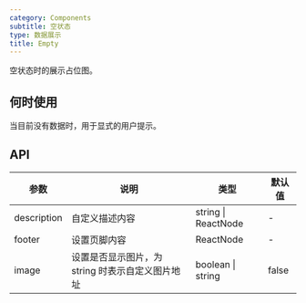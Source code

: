 ```yaml
---
category: Components
subtitle: 空状态
type: 数据展示
title: Empty
---
```


空状态时的展示占位图。

## 何时使用

当目前没有数据时，用于显式的用户提示。

## API

| 参数 | 说明 | 类型 | 默认值 |
| --- | --- | --- | --- |
| description | 自定义描述内容 | string \| ReactNode | - |
| footer | 设置页脚内容 | ReactNode | - |
| image | 设置是否显示图片，为 string 时表示自定义图片地址 | boolean \| string | false |
